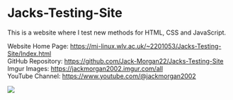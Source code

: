 # Jacks-Testing-Site
This is a website where I test new methods for HTML, CSS and JavaScript.

Website Home Page: https://mi-linux.wlv.ac.uk/~2201053/Jacks-Testing-Site/Index.html<br />
GitHub Repository: https://github.com/Jack-Morgan22/Jacks-Testing-Site<br />
Imgur Images: https://jackmorgan2002.imgur.com/all<br />
YouTube Channel: https://www.youtube.com/@jackmorgan2002

<img src= "https://i.imgur.com/declWeA.png">
